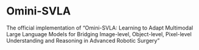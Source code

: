 # Omini-SVLA
The official implementation of “Omini-SVLA: Learning to Adapt Multimodal Large Language Models for Bridging Image-level, Object-level, Pixel-level Understanding and Reasoning in Advanced Robotic Surgery”
